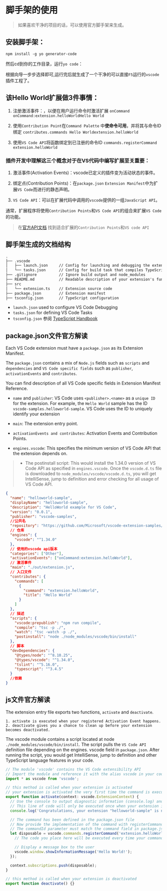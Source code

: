 # 脚手架的使用

> 如果喜欢干净的项目的话，可以使用官方脚手架来生成。

## 安装脚手架：

`npm install -g yo generator-code`

然后cd到你的工作目录，运行`yo code`：

根据向导一步步选择即可,运行完后就生成了一个干净的可以直接`F5`运行的`vscode`插件工程了。

## 该Hello World扩展做3件事情：

1. 注册激活事件：，以便在用户运行命令时激活扩展
    `onCommand onCommand:extension.helloWorldHello World`

2. 使用`Contribution Point`在`Command Palette` 中**使命令可用**，并将其与命令ID绑定
    `contributes.commands Hello Worldextension.helloWorld`

3. 使用`VS Code API`将函数绑定到已注册的命令ID
    `commands.registerCommand extension.helloWorld`

### 插件开发中理解这三个概念对于在VS代码中编写扩展至关重要：

1. 激活事件(Activation Events)：vscode已定义的插件变为活动状态的事件。

2. 绑定点(Contribution Points)：在`package.json` `Extension Manifest`中为扩展`VS Code`而进行的静态声明。

2. `VS Code API`：可以在扩展代码中调用的`vscode`提供的一组`JavaScript API`。

通常，扩展程序将使用`Contribution Points`和`VS Code API`的组合来扩展`VS Code`的功能。

> 在[官方API文档](https://code.visualstudio.com/api/extension-capabilities/overview) 找到适合扩展的`Contribution Points`和`VS code API`

## 脚手架生成的文档结构

```txt
.
├── .vscode
│   ├── launch.json     // Config for launching and debugging the extension
│   └── tasks.json      // Config for build task that compiles TypeScript
├── .gitignore          // Ignore build output and node_modules
├── README.md           // Readable description of your extension's functionality
├── src
│   └── extension.ts    // Extension source code
├── package.json        // Extension manifest
├── tsconfig.json       // TypeScript configuration
```

+ `launch.json` used to configure VS Code Debugging
+ `tasks.json`  for defining VS Code Tasks
+ `tsconfig.json` 参阅 [TypeScript Handbook](https://www.typescriptlang.org/docs/handbook/tsconfig-json.html)

## package.json文件官方解读

Each VS Code extension must have a `package.json` as its Extension Manifest.

The `package.json` contains a mix of `Node.js` fields such as `scripts` and `dependencies` and `VS Code specific fields` such as `publisher`, `activationEvents` and `contributes`.

You can find description of all VS Code specific fields in Extension Manifest Reference. 

+ `name` and `publisher`: VS Code uses `<publisher>.<name>` as a `unique ID` for the extension. 
    For example, the `Hello World` sample has the ID `vscode-samples.helloworld-sample`.
    VS Code uses the ID to uniquely identify your extension

+ `main`: The extension entry point.

+ `activationEvents and contributes`: Activation Events and Contribution Points.

+ `engines.vscode`: This specifies the minimum version of VS Code API that the extension depends on.

> + The postinstall script: This would install the 1.34.0 version of VS Code API as specified in `engines.vscode`. Once the `vscode.d.ts` file is downloaded to `node_modules/vscode/vscode.d.ts`, you will get IntelliSense, jump to definition and error checking for all usage of VS Code API.

```json
{
  "name": "helloworld-sample",
  "displayName": "helloworld-sample",
  "description": "HelloWorld example for VS Code",
  "version": "0.0.1",
  "publisher": "vscode-samples",
  //公共名
  "repository": "https://github.com/Microsoft/vscode-extension-samples/helloworld-sample",
  // 仓库
  "engines": {
    "vscode": "^1.34.0"
  },
  // 使用的vscode api版本
  "categories": ["Other"],
  "activationEvents": ["onCommand:extension.helloWorld"],
  // 激活事件
  "main": "./out/extension.js",
  // 入口文件
  "contributes": {
    "commands": [
      {
        "command": "extension.helloWorld",
        "title": "Hello World"
      }
    ]
  },
  // 描述
  "scripts": {
    "vscode:prepublish": "npm run compile",
    "compile": "tsc -p ./",
    "watch": "tsc -watch -p ./",
    "postinstall": "node ./node_modules/vscode/bin/install"
  },
  // 脚本
  "devDependencies": {
    "@types/node": "^8.10.25",
    "@types/vscode": "^1.34.0",
    "tslint": "^5.16.0",
    "typescript": "^3.4.5"
  }
  //依赖
}
```

## js文件官方解读

The extension entry file exports two functions, `activate` and `deactivate`.

    1. activate is executed when your registered Activation Event happens. 
    2. deactivate gives you a chance to clean up before your extension becomes deactivated.

The vscode module contains a script located at node `./node_modules/vscode/bin/install`.
The script pulls the `VS Code API` definition file depending on the engines.
vscode field in `package.json`. After running the script, you would get IntelliSense, jump to definition and other TypeScript language features in your code.

```js
// The module 'vscode' contains the VS Code extensibility API
// Import the module and reference it with the alias vscode in your code below
import * as vscode from 'vscode';

// this method is called when your extension is activated
// your extension is activated the very first time the command is executed
export function activate(context: vscode.ExtensionContext) {
  // Use the console to output diagnostic information (console.log) and errors (console.error)
  // This line of code will only be executed once when your extension is activated
  console.log('Congratulations, your extension "helloworld-sample" is now active!');

  // The command has been defined in the package.json file
  // Now provide the implementation of the command with registerCommand
  // The commandId parameter must match the command field in package.json
  let disposable = vscode.commands.registerCommand('extension.helloWorld', () => {
    // The code you place here will be executed every time your command is executed

    // Display a message box to the user
    vscode.window.showInformationMessage('Hello World!');
  });

  context.subscriptions.push(disposable);
}

// this method is called when your extension is deactivated
export function deactivate() {}
```